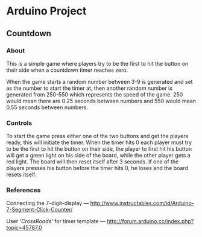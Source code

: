 # Arduino Project

## Countdown

### About
This is a simple game where players try to be the first to hit the button on their side when a countdown timer reaches zero.

When the game starts a random number between 3-9 is generated and set as the number to start the timer at, then another random number is generated from 250-550 which represents the speed of the game. 250 would mean there are 0.25 seconds between numbers and 550 would mean 0.55 seconds between numbers.
### Controls
To start the game press either one of the two buttons and get the players ready, this will initiate the timer. When the timer hits 0 each player must try to be the first to hit the button on their side, the player to first hit his button will get a green light on his side of the board, while the other player gets a red light. The board will then reset itself after 3 seconds. If one of the players presses his button before the timer hits 0, he loses and the board resets itself.
### References
Connecting the 7-digit-display &mdash; http://www.instructables.com/id/Arduino-7-Segment-Click-Counter/

User *'CrossRoads'* for timer template &mdash; http://forum.arduino.cc/index.php?topic=45787.0
